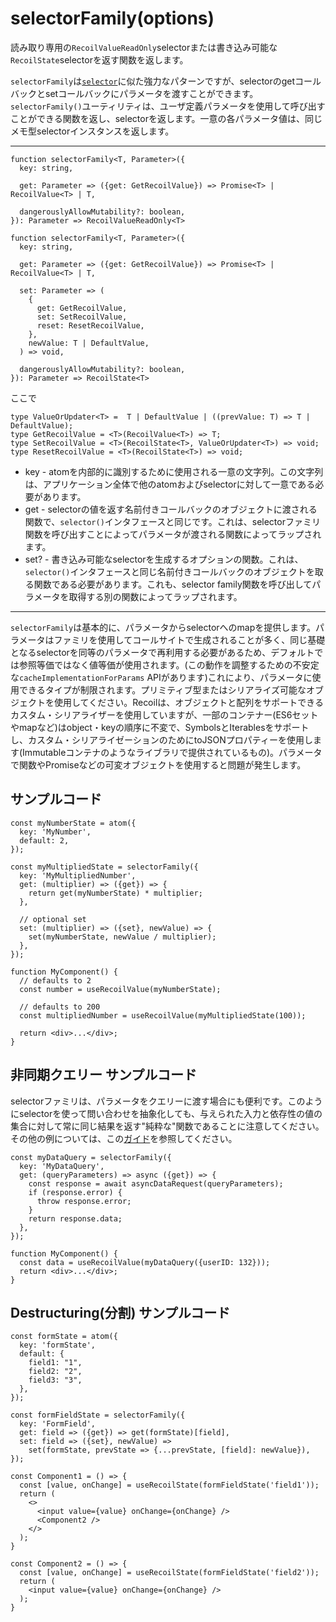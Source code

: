 # selectorFamily(options)

​読み取り専用の`RecoilValueReadOnly`selectorまたは書き込み可能な`RecoilState`selectorを返す関数を返します。

​`selectorFamily`は[`selector`](https://qiita.com/Daichi44/items/13912706763c22f9cbe9)に似た強力なパターンですが、selectorのgetコールバックとsetコールバックにパラメータを渡すことができます。​`selectorFamily()`ユーティリティは、ユーザ定義パラメータを使用して呼び出すことができる関数を返し、selectorを返します。​一意の各パラメータ値は、同じメモ型selectorインスタンスを返します。

***

```React
function selectorFamily<T, Parameter>({
  key: string,

  get: Parameter => ({get: GetRecoilValue}) => Promise<T> | RecoilValue<T> | T,

  dangerouslyAllowMutability?: boolean,
}): Parameter => RecoilValueReadOnly<T>
```

```React
function selectorFamily<T, Parameter>({
  key: string,

  get: Parameter => ({get: GetRecoilValue}) => Promise<T> | RecoilValue<T> | T,

  set: Parameter => (
    {
      get: GetRecoilValue,
      set: SetRecoilValue,
      reset: ResetRecoilValue,
    },
    newValue: T | DefaultValue,
  ) => void,

  dangerouslyAllowMutability?: boolean,
}): Parameter => RecoilState<T>
```

ここで

```React
type ValueOrUpdater<T> =  T | DefaultValue | ((prevValue: T) => T | DefaultValue);
type GetRecoilValue = <T>(RecoilValue<T>) => T;
type SetRecoilValue = <T>(RecoilState<T>, ValueOrUpdater<T>) => void;
type ResetRecoilValue = <T>(RecoilState<T>) => void;
```

* key - atomを内部的に識別するために使用される一意の文字列。​この文字列は、アプリケーション全体で他のatomおよびselectorに対して一意である必要があります。
* get - selectorの値を返す名前付きコールバックのオブジェクトに渡される関数で、`selector()`インタフェースと同じです。​これは、selectorファミリ関数を呼び出すことによってパラメータが渡される関数によってラップされます。
* set? ​- 書き込み可能なselectorを生成するオプションの関数。​これは、`selector()`インタフェースと同じ名前付きコールバックのオブジェクトを取る関数である必要があります。​これも、selector family関数を呼び出してパラメータを取得する別の関数によってラップされます。

***

`selectorFamily`は基本的に、パラメータからselectorへのmapを提供します。​パラメータはファミリを使用してコールサイトで生成されることが多く、同じ基礎となるselectorを同等のパラメータで再利用する必要があるため、デフォルトでは参照等価ではなく値等価が使用されます。​(この動作を調整するための不安定な`cacheImplementationForParams` APIがあります)​これにより、パラメータに使用できるタイプが制限されます。​プリミティブ型またはシリアライズ可能なオブジェクトを使用してください。​Recoilは、オブジェクトと配列をサポートできるカスタム・シリアライザーを使用していますが、一部のコンテナー(ES6セットやmapなど)はobject・keyの順序に不変で、SymbolsとIterablesをサポートし、カスタム・シリアライゼーションのためにtoJSONプロパティーを使用します(Immutableコンテナのようなライブラリで提供されているもの)。​パラメータで関数やPromiseなどの可変オブジェクトを使用すると問題が発生します。

## サンプルコード

```React
const myNumberState = atom({
  key: 'MyNumber',
  default: 2,
});

const myMultipliedState = selectorFamily({
  key: 'MyMultipliedNumber',
  get: (multiplier) => ({get}) => {
    return get(myNumberState) * multiplier;
  },

  // optional set
  set: (multiplier) => ({set}, newValue) => {
    set(myNumberState, newValue / multiplier);
  },
});

function MyComponent() {
  // defaults to 2
  const number = useRecoilValue(myNumberState);

  // defaults to 200
  const multipliedNumber = useRecoilValue(myMultipliedState(100));

  return <div>...</div>;
}
```

## 非同期クエリー サンプルコード

​selectorファミリは、パラメータをクエリーに渡す場合にも便利です。​このようにselectorを使って問い合わせを抽象化しても、与えられた入力と依存性の値の集合に対して常に同じ結果を返す"純粋な"関数であることに注意してください。​その他の例については、この[ガイド](https://qiita.com/Daichi44/items/47e9ac34c61c35531abb)を参照してください。

```React
const myDataQuery = selectorFamily({
  key: 'MyDataQuery',
  get: (queryParameters) => async ({get}) => {
    const response = await asyncDataRequest(queryParameters);
    if (response.error) {
      throw response.error;
    }
    return response.data;
  },
});

function MyComponent() {
  const data = useRecoilValue(myDataQuery({userID: 132}));
  return <div>...</div>;
}
```

## Destructuring(分割) サンプルコード

```React
const formState = atom({
  key: 'formState',
  default: {
    field1: "1",
    field2: "2",
    field3: "3",
  },
});

const formFieldState = selectorFamily({
  key: 'FormField',
  get: field => ({get}) => get(formState)[field],
  set: field => ({set}, newValue) =>
    set(formState, prevState => {...prevState, [field]: newValue}),
});

const Component1 = () => {
  const [value, onChange] = useRecoilState(formFieldState('field1'));
  return (
    <>
      <input value={value} onChange={onChange} />
      <Component2 />
    </>
  );
}

const Component2 = () => {
  const [value, onChange] = useRecoilState(formFieldState('field2'));
  return (
    <input value={value} onChange={onChange} />
  );
}
```